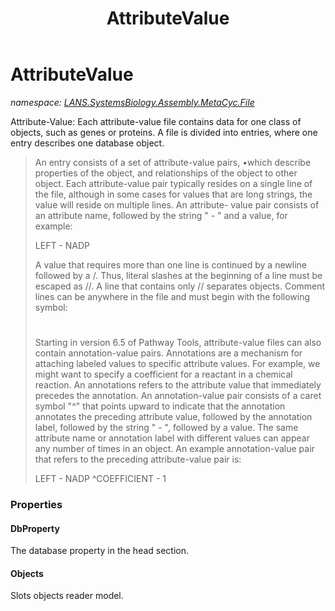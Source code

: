 ﻿---
title: AttributeValue
---

# AttributeValue
_namespace: [LANS.SystemsBiology.Assembly.MetaCyc.File](N-LANS.SystemsBiology.Assembly.MetaCyc.File.html)_

Attribute-Value: Each attribute-value file contains data for one class of objects,
 such as genes or proteins. A file is divided into entries, where one entry describes
 one database object.

> 
>  An entry consists of a set of attribute-value pairs, •which describe properties of
>  the object, and relationships of the object to other object. Each attribute-value
>  pair typically resides on a single line of the file, although in some cases for
>  values that are long strings, the value will reside on multiple lines. An attribute-
>  value pair consists of an attribute name, followed by the string " - " and a value,
>  for example:
> 
>  LEFT - NADP
> 
>  A value that requires more than one line is continued by a newline followed by a /.
>  Thus, literal slashes at the beginning of a line must be escaped as //. A line that
>  contains only // separates objects. Comment lines can be anywhere in the file and
>  must begin with the following symbol:
> 
>  #
> 
>  Starting in version 6.5 of Pathway Tools, attribute-value files can also contain
>  annotation-value pairs. Annotations are a mechanism for attaching labeled values
>  to specific attribute values. For example, we might want to specify a coefficient
>  for a reactant in a chemical reaction. An annotations refers to the attribute value
>  that immediately precedes the annotation.
>  An annotation-value pair consists of a caret symbol "^" that points upward to indicate
>  that the annotation annotates the preceding attribute value, followed by the annotation
>  label, followed by the string " - ", followed by a value. The same attribute name or
>  annotation label with different values can appear any number of times in an object.
>  An example annotation-value pair that refers to the preceding attribute-value pair is:
> 
>  LEFT - NADP
>  ^COEFFICIENT - 1
>  



### Properties

#### DbProperty
The database property in the head section.
#### Objects
Slots objects reader model.

